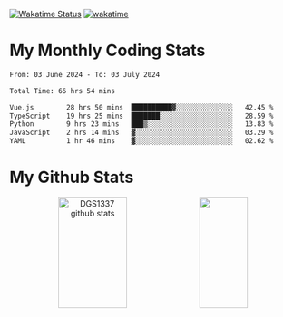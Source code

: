 [![Wakatime Status](https://github.com/noopurphalak/noopurphalak/workflows/wakatime-status-update/badge.svg)](https://github.com/noopurphalak/noopurphalak/actions/workflows/main.yml)
[![wakatime](https://wakatime.com/badge/user/80ace140-ef40-4fdd-b8ed-f3be3d2e1aea.svg)](https://wakatime.com/@80ace140-ef40-4fdd-b8ed-f3be3d2e1aea)

# My Monthly Coding Stats

<!--START_SECTION:waka-->

```txt
From: 03 June 2024 - To: 03 July 2024

Total Time: 66 hrs 54 mins

Vue.js        28 hrs 50 mins  ██████████▓░░░░░░░░░░░░░░   42.45 %
TypeScript    19 hrs 25 mins  ███████░░░░░░░░░░░░░░░░░░   28.59 %
Python        9 hrs 23 mins   ███▒░░░░░░░░░░░░░░░░░░░░░   13.83 %
JavaScript    2 hrs 14 mins   ▓░░░░░░░░░░░░░░░░░░░░░░░░   03.29 %
YAML          1 hr 46 mins    ▓░░░░░░░░░░░░░░░░░░░░░░░░   02.62 %
```

<!--END_SECTION:waka-->

# My Github Stats
<div style="text-align: center;">
  <img width="49%" height="195px" src="https://github-readme-stats-sigma-five.vercel.app/api?username=noopurphalak&show_icons=true&count_private=true&hide_border=true&title_color=ecf2f8&icon_color=0d1117&text_color=FFFFFF&bg_color=0d1117" alt="DGS1337 github stats" />
  <img width="41%" height="195px" src="https://github-readme-stats-sigma-five.vercel.app/api/top-langs/?username=noopurphalak&layout=compact&hide_border=true&title_color=ecf2f8&text_color=FFFFFF&bg_color=0d1117" />
</div>
